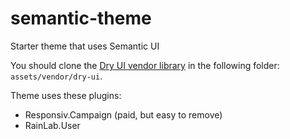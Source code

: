 # semantic-theme
Starter theme that uses Semantic UI

You should clone the [Dry UI vendor library](https://github.com/daftspunk/dry-ui) in the following folder: `assets/vendor/dry-ui`.

Theme uses these plugins:

- Responsiv.Campaign (paid, but easy to remove)
- RainLab.User
